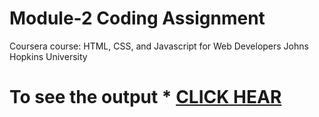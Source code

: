 

# Module-2 Coding Assignment

Coursera course: HTML, CSS, and Javascript for Web Developers
Johns Hopkins University

# To see the output * [CLICK HEAR](https://rohannaroni.github.io/Coursera-Assignment/module-2/index.html)


